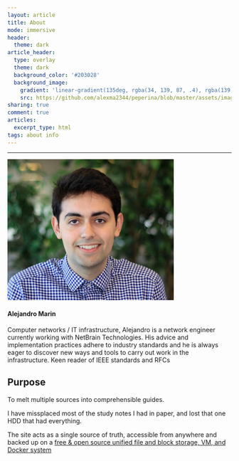 ```yaml
---
layout: article
title: About
mode: immersive
header:
  theme: dark
article_header:
  type: overlay
  theme: dark
  background_color: '#203028'
  background_image:
    gradient: 'linear-gradient(135deg, rgba(34, 139, 87, .4), rgba(139, 34, 139, .4))'
    src: https://github.com/alexma2344/peperina/blob/master/assets/images/radiohead.jpg?raw=true"
sharing: true
comment: true
articles:
  excerpt_type: html
tags: about info
---
```

<!--more-->

---

<div class="item">
  <div class="item__image">
    <img class="image" src="https://github.com/alexma2344/peperina/blob/master/assets/images/profile2.PNG?raw=true"/>
  </div>
  <div class="item__content">
    <div class="item__header">
      <h4>Alejandro Marin</h4>
    </div>
    <div class="item__description">
      <p>Computer networks / IT infrastructure, Alejandro is a network engineer currently working with NetBrain Technologies. His advice and implementation practices adhere to industry standards and he is always eager to discover new ways and tools to carry out work in the infrastructure. Keen reader of IEEE standards and RFCs  </p>
    </div>
  </div>
</div>


## Purpose

To melt multiple sources into comprehensible guides. 

I have missplaced most of the study notes I had in paper, and lost that one HDD that had everything.

The site acts as a single source of truth, accessible from anywhere and backed up on a [free & open source unified file and block storage, VM, and Docker system](https://www.freenas.org/)